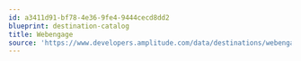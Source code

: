 ```yaml
---
id: a3411d91-bf78-4e36-9fe4-9444cecd8dd2
blueprint: destination-catalog
title: Webengage
source: 'https://www.developers.amplitude.com/data/destinations/webengage'
---
```

